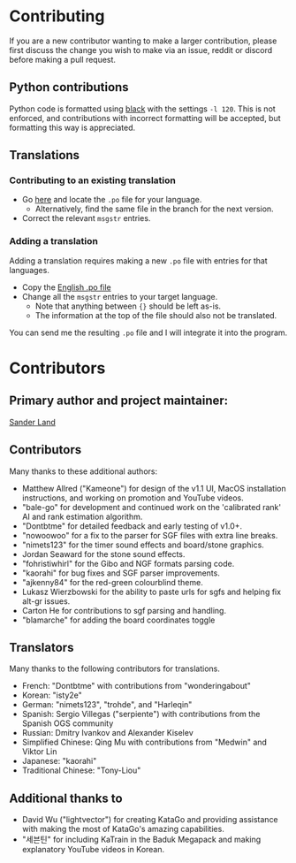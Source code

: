 # Contributing 

If you are a new contributor wanting to make a larger contribution,
 please first discuss the change you wish to make via
 an issue, reddit or discord before making a pull request.

## Python contributions

Python code is formatted using [black](https://github.com/psf/black) with the settings `-l 120`.
This is not enforced, and contributions with incorrect formatting will be accepted, but formatting this way is appreciated.

## Translations

### Contributing to an existing translation

* Go [here](https://github.com/sanderland/katrain/blob/master/katrain/i18n/locales/) and locate the `.po` file for your language. 
  * Alternatively, find the same file in the branch for the next version. 
* Correct the relevant `msgstr` entries.

### Adding a translation

Adding a translation requires making a new `.po` file with entries for that languages.

* Copy the [English .po file](https://github.com/sanderland/katrain/blob/master/katrain/i18n/locales/en/LC_MESSAGES/katrain.po)
* Change all the `msgstr` entries to your target language.
    * Note that anything between `{}` should be left as-is.
    * The information at the top of the file should also not be translated.

You can send me the resulting `.po` file and I will integrate it into the program.

# Contributors 

## Primary author and project maintainer:

[Sander Land](https://github.com/sanderland/)

## Contributors

Many thanks to these additional authors:

* Matthew Allred ("Kameone") for design of the v1.1 UI, MacOS installation instructions, and working on promotion and YouTube videos.
* "bale-go" for development and continued work on the 'calibrated rank' AI and rank estimation algorithm.
* "Dontbtme" for detailed feedback and early testing of v1.0+.
* "nowoowoo" for a fix to the parser for SGF files with extra line breaks.
* "nimets123" for the timer sound effects and board/stone graphics.
* Jordan Seaward for the stone sound effects.
* "fohristiwhirl" for the Gibo and NGF formats parsing code.
* "kaorahi" for bug fixes and SGF parser improvements.
* "ajkenny84" for the red-green colourblind theme.
* Lukasz Wierzbowski for the ability to paste urls for sgfs and helping fix alt-gr issues.
* Carton He for contributions to sgf parsing and handling.
* "blamarche" for adding the board coordinates toggle 

## Translators

Many thanks to the following contributors for translations.

* French: "Dontbtme" with contributions from "wonderingabout"
* Korean: "isty2e"
* German: "nimets123", "trohde", and "Harleqin"
* Spanish: Sergio Villegas ("serpiente") with contributions from the Spanish OGS community
* Russian: Dmitry Ivankov and Alexander Kiselev
* Simplified Chinese: Qing Mu with contributions from "Medwin" and Viktor Lin
* Japanese: "kaorahi"
* Traditional Chinese: "Tony-Liou"

## Additional thanks to

* David Wu ("lightvector") for creating KataGo and providing assistance with making the most of KataGo's amazing capabilities.
* "세븐틴" for including KaTrain in the Baduk Megapack and making explanatory YouTube videos in Korean.


